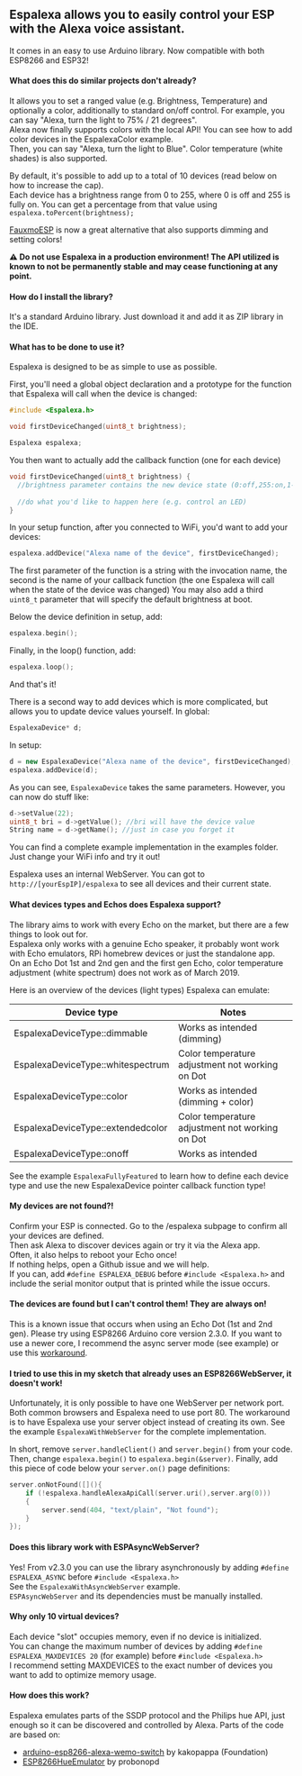 ## Espalexa allows you to easily control your ESP with the Alexa voice assistant.
It comes in an easy to use Arduino library.
Now compatible with both ESP8266 and ESP32!

#### What does this do similar projects don't already?

It allows you to set a ranged value (e.g. Brightness, Temperature) and optionally a color, additionally to standard on/off control.
For example, you can say "Alexa, turn the light to 75% / 21 degrees".  
Alexa now finally supports colors with the local API! You can see how to add color devices in the EspalexaColor example.  
Then, you can say "Alexa, turn the light to Blue". Color temperature (white shades) is also supported.

By default, it's possible to add up to a total of 10 devices (read below on how to increase the cap).  
Each device has a brightness range from 0 to 255, where 0 is off and 255 is fully on.
You can get a percentage from that value using `espalexa.toPercent(brightness);`

[FauxmoESP](https://github.com/vintlabs/fauxmoESP) is now a great alternative that also supports dimming and setting colors!

**⚠️ Do not use Espalexa in a production environment! The API utilized is known to not be permanently stable and may cease functioning at any point.**

#### How do I install the library?

It's a standard Arduino library. Just download it and add it as ZIP library in the IDE.

#### What has to be done to use it?

Espalexa is designed to be as simple to use as possible.

First, you'll need a global object declaration and a prototype for the function that Espalexa will call when the device is changed:
```cpp
#include <Espalexa.h>

void firstDeviceChanged(uint8_t brightness);

Espalexa espalexa;
```

You then want to actually add the callback function (one for each device)
```cpp
void firstDeviceChanged(uint8_t brightness) {
  //brightness parameter contains the new device state (0:off,255:on,1-254:dimmed)
  
  //do what you'd like to happen here (e.g. control an LED)
}
```

In your setup function, after you connected to WiFi, you'd want to add your devices:
```cpp
espalexa.addDevice("Alexa name of the device", firstDeviceChanged);
```
The first parameter of the function is a string with the invocation name, the second is the name of your callback function (the one Espalexa will call when the state of the device was changed)
You may also add a third `uint8_t` parameter that will specify the default brightness at boot.

Below the device definition in setup, add:
```cpp
espalexa.begin();
```

Finally, in the loop() function, add:
```cpp
espalexa.loop();
```

And that's it!


There is a second way to add devices which is more complicated, but allows you to update device values yourself.
In global:
```cpp
EspalexaDevice* d;
```
In setup:
```cpp
d = new EspalexaDevice("Alexa name of the device", firstDeviceChanged);
espalexa.addDevice(d);
```
As you can see, `EspalexaDevice` takes the same parameters. However, you can now do stuff like:
```cpp
d->setValue(22);
uint8_t bri = d->getValue(); //bri will have the device value
String name = d->getName(); //just in case you forget it
```

You can find a complete example implementation in the examples folder. Just change your WiFi info and try it out!

Espalexa uses an internal WebServer. You can got to `http://[yourEspIP]/espalexa` to see all devices and their current state.

#### What devices types and Echos does Espalexa support?

The library aims to work with every Echo on the market, but there are a few things to look out for.  
Espalexa only works with a genuine Echo speaker, it probably wont work with Echo emulators, RPi homebrew devices or just the standalone app.  
On an Echo Dot 1st and 2nd gen and the first gen Echo, color temperature adjustment (white spectrum) does not work as of March 2019.   

Here is an overview of the devices (light types) Espalexa can emulate:  

| Device type                              | Notes                                           |
|------------------------------------------|-------------------------------------------------|
| EspalexaDeviceType::dimmable             | Works as intended (dimming)                     |
| EspalexaDeviceType::whitespectrum        | Color temperature adjustment not working on Dot |
| EspalexaDeviceType::color                | Works as intended (dimming + color)             |
| EspalexaDeviceType::extendedcolor        | Color temperature adjustment not working on Dot |
| EspalexaDeviceType::onoff                | Works as intended                               |

See the example `EspalexaFullyFeatured` to learn how to define each device type and use the new EspalexaDevice pointer callback function type!

#### My devices are not found?!

Confirm your ESP is connected. Go to the /espalexa subpage to confirm all your devices are defined.  
Then ask Alexa to discover devices again or try it via the Alexa app.  
Often, it also helps to reboot your Echo once!  
If nothing helps, open a Github issue and we will help.  
If you can, add `#define ESPALEXA_DEBUG` before `#include <Espalexa.h>` and include the serial monitor output that is printed while the issue occurs.  

#### The devices are found but I can't control them! They are always on!

This is a known issue that occurs when using an Echo Dot (1st and 2nd gen). Please try using ESP8266 Arduino core version 2.3.0.
If you want to use a newer core, I recommend the async server mode (see example) or use this [workaround](https://github.com/Aircoookie/Espalexa/issues/6#issuecomment-366533897).

#### I tried to use this in my sketch that already uses an ESP8266WebServer, it doesn't work!

Unfortunately, it is only possible to have one WebServer per network port. Both common browsers and Espalexa need to use port 80.
The workaround is to have Espalexa use your server object instead of creating its own.
See the example `EspalexaWithWebServer` for the complete implementation.

In short, remove `server.handleClient()` and `server.begin()` from your code.
Then, change `espalexa.begin()` to `espalexa.begin(&server)`.
Finally, add this piece of code below your `server.on()` page definitions:
```cpp
server.onNotFound([](){
	if (!espalexa.handleAlexaApiCall(server.uri(),server.arg(0)))
	{
		server.send(404, "text/plain", "Not found");
	}
});
```

#### Does this library work with ESPAsyncWebServer?

Yes! From v2.3.0 you can use the library asynchronously by adding `#define ESPALEXA_ASYNC` before `#include <Espalexa.h>`  
See the  `EspalexaWithAsyncWebServer` example.  
`ESPAsyncWebServer` and its dependencies must be manually installed.  

#### Why only 10 virtual devices?

Each device "slot" occupies memory, even if no device is initialized.  
You can change the maximum number of devices by adding `#define ESPALEXA_MAXDEVICES 20` (for example) before `#include <Espalexa.h>`  
I recommend setting MAXDEVICES to the exact number of devices you want to add to optimize memory usage.

#### How does this work?

Espalexa emulates parts of the SSDP protocol and the Philips hue API, just enough so it can be discovered and controlled by Alexa.
Parts of the code are based on:
- [arduino-esp8266-alexa-wemo-switch](https://github.com/kakopappa/arduino-esp8266-alexa-wemo-switch) by kakopappa (Foundation)
- [ESP8266HueEmulator](https://github.com/probonopd/ESP8266HueEmulator) by probonopd

